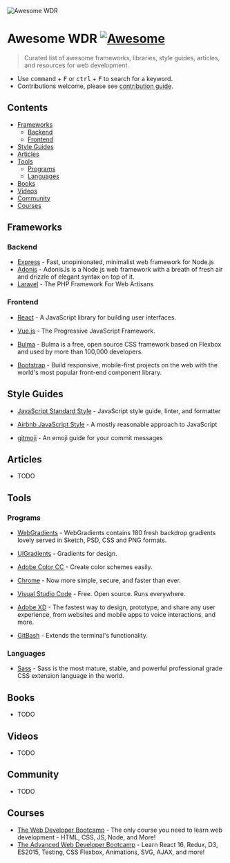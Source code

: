 ![Awesome WDR](https://github.com/georgebutler/awesome-web-developer-resources/blob/master/awesome-wdr-logo-github.png)

# Awesome WDR [![Awesome](https://cdn.rawgit.com/sindresorhus/awesome/d7305f38d29fed78fa85652e3a63e154dd8e8829/media/badge.svg)](https://github.com/sindresorhus/awesome)

> Curated list of awesome frameworks, libraries, style guides, articles, and resources for web development.

- Use <kbd>command</kbd> + <kbd>F</kbd> or <kbd>ctrl</kbd> + <kbd>F</kbd> to search for a keyword.
- Contributions welcome, please see [contribution guide](CONTRIBUTING.md).

## Contents

- [Frameworks](#frameworks)
  - [Backend](#backend)
  - [Frontend](#frontend)
- [Style Guides](#style-guides)
- [Articles](#articles)
- [Tools](#tools)
  - [Programs](#programs)
  - [Languages](#languages)
- [Books](#books)
- [Videos](#videos)
- [Community](#community)
- [Courses](#courses)

## Frameworks

### Backend

- [Express](https://expressjs.com/) - Fast, unopinionated, minimalist web framework for Node.js
- [Adonis](https://adonisjs.com/) - AdonisJs is a Node.js web framework with a breath of fresh air and drizzle of elegant syntax on top of it.
- [Laravel](https://laravel.com/) - The PHP Framework For Web Artisans

### Frontend

- [React](https://reactjs.org/) - A JavaScript library for building user interfaces.
- [Vue.js](https://vuejs.org/) - The Progressive JavaScript Framework.

- [Bulma](https://bulma.io/) - Bulma is a free, open source CSS framework based on Flexbox and used by more than 100,000 developers.
- [Bootstrap](https://getbootstrap.com/) - Build responsive, mobile-first projects on the web with the world's most popular front-end component library.

## Style Guides

- [JavaScript Standard Style](https://standardjs.com/) - JavaScript style guide, linter, and formatter
- [Airbnb JavaScript Style](https://github.com/airbnb/javascript) - A mostly reasonable approach to JavaScript

- [gitmoji](https://gitmoji.carloscuesta.me/) - An emoji guide for your commit messages

## Articles

- TODO

## Tools

### Programs

- [WebGradients](https://webgradients.com/) - WebGradients contains 180 fresh backdrop gradients lovely served in Sketch, PSD, CSS and PNG formats.
- [UIGradients](https://uigradients.com) - Gradients for design.
- [Adobe Color CC](https://color.adobe.com/create/color-wheel/) - Create color schemes easily.

- [Chrome](https://www.google.com/chrome/) - Now more simple, secure, and faster than ever.
- [Visual Studio Code](https://code.visualstudio.com/) - Free. Open source. Runs everywhere.
- [Adobe XD](https://www.adobe.com/products/xd.html) - The fastest way to design, prototype, and share any user experience, from websites and mobile apps to voice interactions, and more.
- [GitBash](https://git-scm.com/downloads) - Extends the terminal's functionality.

### Languages

- [Sass](http://sass-lang.com/) - Sass is the most mature, stable, and powerful professional grade CSS extension language in the world.

## Books

- TODO

## Videos

- TODO

## Community

- TODO

## Courses

- [The Web Developer Bootcamp](https://www.udemy.com/the-web-developer-bootcamp/) - The only course you need to learn web development - HTML, CSS, JS, Node, and More!
- [The Advanced Web Developer Bootcamp](https://www.udemy.com/the-advanced-web-developer-bootcamp/) - Learn React 16, Redux, D3, ES2015, Testing, CSS Flexbox, Animations, SVG, AJAX, and more!

